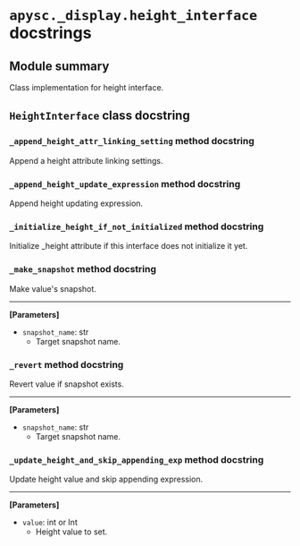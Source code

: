 # `apysc._display.height_interface` docstrings

## Module summary

Class implementation for height interface.

## `HeightInterface` class docstring

### `_append_height_attr_linking_setting` method docstring

Append a height attribute linking settings.

### `_append_height_update_expression` method docstring

Append height updating expression.

### `_initialize_height_if_not_initialized` method docstring

Initialize _height attribute if this interface does not initialize it yet.

### `_make_snapshot` method docstring

Make value's snapshot.<hr>

**[Parameters]**

- `snapshot_name`: str
  - Target snapshot name.

### `_revert` method docstring

Revert value if snapshot exists.<hr>

**[Parameters]**

- `snapshot_name`: str
  - Target snapshot name.

### `_update_height_and_skip_appending_exp` method docstring

Update height value and skip appending expression.<hr>

**[Parameters]**

- `value`: int or Int
  - Height value to set.